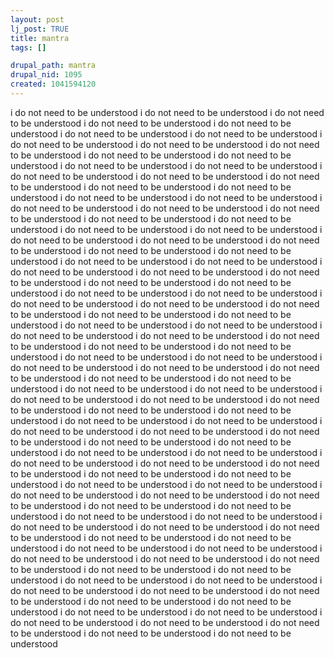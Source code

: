 ```yaml
--- 
layout: post
lj_post: TRUE
title: mantra
tags: []

drupal_path: mantra
drupal_nid: 1095
created: 1041594120
---
```

i do not need to be understood
i do not need to be understood
i do not need to be understood
i do not need to be understood
i do not need to be understood
i do not need to be understood
i do not need to be understood
i do not need to be understood
i do not need to be understood
i do not need to be understood
i do not need to be understood
i do not need to be understood
i do not need to be understood
i do not need to be understood
i do not need to be understood
i do not need to be understood
i do not need to be understood
i do not need to be understood
i do not need to be understood
i do not need to be understood
i do not need to be understood
i do not need to be understood
i do not need to be understood
i do not need to be understood
i do not need to be understood
i do not need to be understood
i do not need to be understood
i do not need to be understood
i do not need to be understood
i do not need to be understood
i do not need to be understood
i do not need to be understood
i do not need to be understood
i do not need to be understood
i do not need to be understood
i do not need to be understood
i do not need to be understood
i do not need to be understood
i do not need to be understood
i do not need to be understood
i do not need to be understood
i do not need to be understood
i do not need to be understood
i do not need to be understood
i do not need to be understood
i do not need to be understood
i do not need to be understood
i do not need to be understood
i do not need to be understood
i do not need to be understood
i do not need to be understood
i do not need to be understood
i do not need to be understood
i do not need to be understood
i do not need to be understood
i do not need to be understood
i do not need to be understood
i do not need to be understood
i do not need to be understood
i do not need to be understood
i do not need to be understood
i do not need to be understood
i do not need to be understood
i do not need to be understood
i do not need to be understood
i do not need to be understood
i do not need to be understood
i do not need to be understood
i do not need to be understood
i do not need to be understood
i do not need to be understood
i do not need to be understood
i do not need to be understood
i do not need to be understood
i do not need to be understood
i do not need to be understood
i do not need to be understood
i do not need to be understood
i do not need to be understood
i do not need to be understood
i do not need to be understood
i do not need to be understood
i do not need to be understood
i do not need to be understood
i do not need to be understood
i do not need to be understood
i do not need to be understood
i do not need to be understood
i do not need to be understood
i do not need to be understood
i do not need to be understood
i do not need to be understood
i do not need to be understood
i do not need to be understood
i do not need to be understood
i do not need to be understood
i do not need to be understood
i do not need to be understood
i do not need to be understood
i do not need to be understood
i do not need to be understood
i do not need to be understood
i do not need to be understood
i do not need to be understood
i do not need to be understood
i do not need to be understood
i do not need to be understood
i do not need to be understood
i do not need to be understood
i do not need to be understood
i do not need to be understood
i do not need to be understood
i do not need to be understood
i do not need to be understood
i do not need to be understood
i do not need to be understood
i do not need to be understood
